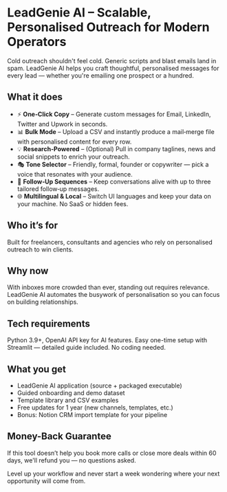# LeadGenie AI – Scalable, Personalised Outreach for Modern Operators

Cold outreach shouldn't feel cold. Generic scripts and blast emails land in spam. LeadGenie AI helps you craft thoughtful, personalised messages for every lead — whether you're emailing one prospect or a hundred.

## What it does

- ⚡ **One‑Click Copy** – Generate custom messages for Email, LinkedIn, Twitter and Upwork in seconds.
- 📊 **Bulk Mode** – Upload a CSV and instantly produce a mail‑merge file with personalised content for every row.
- 💡 **Research‑Powered** – (Optional) Pull in company taglines, news and social snippets to enrich your outreach.
- 🎭 **Tone Selector** – Friendly, formal, founder or copywriter — pick a voice that resonates with your audience.
- 🔁 **Follow‑Up Sequences** – Keep conversations alive with up to three tailored follow‑up messages.
- 🌐 **Multilingual & Local** – Switch UI languages and keep your data on your machine. No SaaS or hidden fees.

## Who it’s for

Built for freelancers, consultants and agencies who rely on personalised outreach to win clients.

## Why now

With inboxes more crowded than ever, standing out requires relevance. LeadGenie AI automates the busywork of personalisation so you can focus on building relationships.

## Tech requirements

Python 3.9+, OpenAI API key for AI features. Easy one-time setup with Streamlit — detailed guide included. No coding needed.

## What you get

- LeadGenie AI application (source + packaged executable)
- Guided onboarding and demo dataset
- Template library and CSV examples
- Free updates for 1 year (new channels, templates, etc.)
- Bonus: Notion CRM import template for your pipeline

## Money-Back Guarantee

If this tool doesn’t help you book more calls or close more deals within 60 days, we'll refund you — no questions asked.

Level up your workflow and never start a week wondering where your next opportunity will come from.

